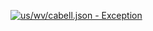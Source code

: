 [![us/wv/cabell.json - Exception](https://img.shields.io/badge/us/wv/cabell.json-Exception-red)](https://github.com/openaddresses/openaddresses/tree/master/sources/us/wv/cabell.json)
